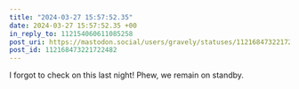 ```yaml
---
title: "2024-03-27 15:57:52.35"
date: 2024-03-27 15:57:52.35 +00
in_reply_to: 112154060611085258
post_uri: https://mastodon.social/users/gravely/statuses/112168473221722482
post_id: 112168473221722482
---
```

I forgot to check on this last night! Phew, we remain on standby.


